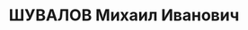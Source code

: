 ---
title: ШУВАЛОВ Михаил Иванович
description: 'Род. в 1916, Тульская губ., русский, из крестьян., обр.: начальное.
  Стрелочник на разъезде Каштан КЖД.

  Арестован 24.02.1937. Обв. по ст. 58-9, 58-11 УК РСФСР. 18.09.1938 – Дело прекращено
  за смертью. (Умер 28.05.1938 в тюремной больнице.).

  Реабилитирован УКГБ при СМ СССР по Красноярскому краю 18.09.1958'
---